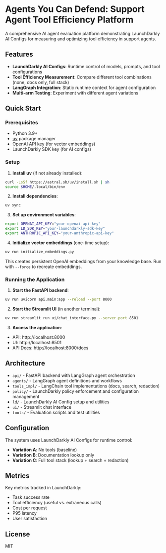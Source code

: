 # Agents You Can Defend: Support Agent Tool Efficiency Platform

A comprehensive AI agent evaluation platform demonstrating LaunchDarkly AI Configs for measuring and optimizing tool efficiency in support agents.

## Features

- **LaunchDarkly AI Configs**: Runtime control of models, prompts, and tool configurations
- **Tool Efficiency Measurement**: Compare different tool combinations (none, docs only, full stack)  
- **LangGraph Integration**: Static runtime context for agent configuration
- **Multi-arm Testing**: Experiment with different agent variations

## Quick Start

### Prerequisites
- Python 3.9+
- [uv](https://astral.sh/uv/) package manager
- OpenAI API key (for vector embeddings)
- LaunchDarkly SDK key (for AI configs)

### Setup

1. **Install uv** (if not already installed):
```bash
curl -LsSf https://astral.sh/uv/install.sh | sh
source $HOME/.local/bin/env
```

2. **Install dependencies**:
```bash
uv sync
```

3. **Set up environment variables**:
```bash
export OPENAI_API_KEY="your-openai-api-key"
export LD_SDK_KEY="your-launchdarkly-sdk-key"
export ANTHROPIC_API_KEY="your-anthropic-api-key"
```

4. **Initialize vector embeddings** (one-time setup):
```bash
uv run initialize_embeddings.py
```
This creates persistent OpenAI embeddings from your knowledge base. Run with `--force` to recreate embeddings.

### Running the Application

1. **Start the FastAPI backend**:
```bash
uv run uvicorn api.main:app --reload --port 8000
```

2. **Start the Streamlit UI** (in another terminal):
```bash
uv run streamlit run ui/chat_interface.py --server.port 8501
```

3. **Access the application**:
- API: http://localhost:8000
- UI: http://localhost:8501  
- API Docs: http://localhost:8000/docs

## Architecture

- `api/` - FastAPI backend with LangGraph agent orchestration
- `agents/` - LangGraph agent definitions and workflows
- `tools_impl/` - LangChain tool implementations (docs, search, redaction)
- `policy/` - LaunchDarkly policy enforcement and configuration management
- `ld/` - LaunchDarkly AI Config setup and utilities
- `ui/` - Streamlit chat interface
- `tools/` - Evaluation scripts and test utilities

## Configuration

The system uses LaunchDarkly AI Configs for runtime control:

- **Variation A**: No tools (baseline)
- **Variation B**: Documentation lookup only
- **Variation C**: Full tool stack (lookup + search + redaction)

## Metrics

Key metrics tracked in LaunchDarkly:
- Task success rate
- Tool efficiency (useful vs. extraneous calls)
- Cost per request
- P95 latency
- User satisfaction

## License

MIT
